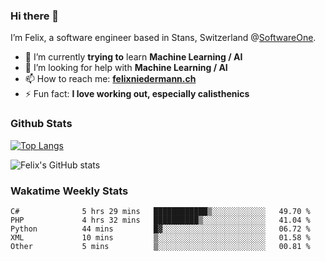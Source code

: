 ### Hi there 👋

I’m Felix, a software engineer based in Stans, Switzerland @[SoftwareOne](https://www.softwareone.com/en-ch/). 

- 🌱 I’m currently **trying to** learn **Machine Learning / AI**
- 🤔 I’m looking for help with **Machine Learning / AI**
- 📫 How to reach me: **[felixniedermann.ch](https://felixniedermann.ch)**
- ⚡ Fun fact: **I love working out, especially calisthenics**

### Github Stats

[![Top Langs](https://github-readme-stats.vercel.app/api/top-langs/?username=FelixNiedermann&layout=compact&langs_count=10&theme=dracula)](https://github.com/FelixNiedermann)

![Felix's GitHub stats](https://github-readme-stats.vercel.app/api?username=FelixNiedermann&show_icons=true&theme=dracula)

### Wakatime Weekly Stats
<!--START_SECTION:waka-->

```text
C#              5 hrs 29 mins   ████████████▒░░░░░░░░░░░░   49.70 %
PHP             4 hrs 32 mins   ██████████▒░░░░░░░░░░░░░░   41.04 %
Python          44 mins         █▓░░░░░░░░░░░░░░░░░░░░░░░   06.72 %
XML             10 mins         ▒░░░░░░░░░░░░░░░░░░░░░░░░   01.58 %
Other           5 mins          ▒░░░░░░░░░░░░░░░░░░░░░░░░   00.81 %
```

<!--END_SECTION:waka-->

